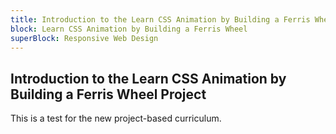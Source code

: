 ```yaml
---
title: Introduction to the Learn CSS Animation by Building a Ferris Wheel Project
block: Learn CSS Animation by Building a Ferris Wheel
superBlock: Responsive Web Design
---
```


## Introduction to the Learn CSS Animation by Building a Ferris Wheel Project

This is a test for the new project-based curriculum.
